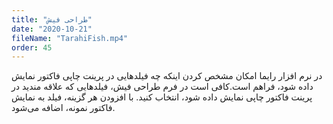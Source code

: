 ```yaml
---
title: "طراحی فیش"
date: "2020-10-21"
fileName: "TarahiFish.mp4"
order: 45
---
```


در نرم افزار رایما امکان مشخص کردن اینکه چه فیلدهایی در پرینت چاپی فاکتور نمایش داده شود، فراهم است.کافی است در فرم طراحی فیش، فیلدهایی که علاقه مندید در پرینت فاکتور چاپی نمایش داده شود، انتخاب کنید. با افزودن هر گزینه، فیلد به نمایش فاکتور نمونه، اضافه می‌شود.
